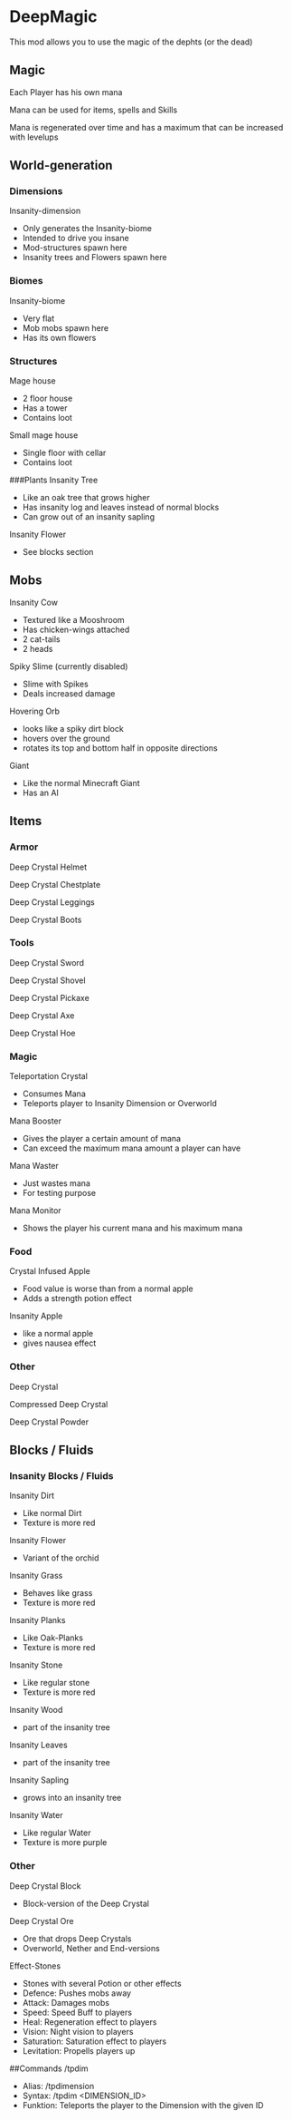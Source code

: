 # DeepMagic
This mod allows you to use the magic of the dephts (or the dead)

## Magic
Each Player has his own mana

Mana can be used for items, spells and Skills

Mana is regenerated over time and has a maximum that can be increased with levelups

## World-generation
### Dimensions
Insanity-dimension
- Only generates the Insanity-biome
- Intended to drive you insane
- Mod-structures spawn here
- Insanity trees and Flowers spawn here

### Biomes
Insanity-biome
- Very flat
- Mob mobs spawn here
- Has its own flowers

### Structures
Mage house
- 2 floor house
- Has a tower
- Contains loot

Small mage house
- Single floor with cellar
- Contains loot

###Plants
Insanity Tree
- Like an oak tree that grows higher
- Has insanity log and leaves instead of normal blocks
- Can grow out of an insanity sapling

Insanity Flower
- See blocks section

## Mobs
Insanity Cow
- Textured like a Mooshroom
- Has chicken-wings attached
- 2 cat-tails
- 2 heads

Spiky Slime (currently disabled)
- Slime with Spikes
- Deals increased damage

Hovering Orb
- looks like a spiky dirt block
- hovers over the ground
- rotates its top and bottom half in opposite directions

Giant
- Like the normal Minecraft Giant
- Has an AI

## Items
### Armor
Deep Crystal Helmet

Deep Crystal Chestplate

Deep Crystal Leggings

Deep Crystal Boots

### Tools
Deep Crystal Sword

Deep Crystal Shovel

Deep Crystal Pickaxe

Deep Crystal Axe

Deep Crystal Hoe

### Magic
Teleportation Crystal
- Consumes Mana
- Teleports player to Insanity Dimension or Overworld

Mana Booster
- Gives the player a certain amount of mana
- Can exceed the maximum mana amount a player can have

Mana Waster
- Just wastes mana
- For testing purpose

Mana Monitor
- Shows the player his current mana and his maximum mana

### Food
Crystal Infused Apple
- Food value is worse than from a normal apple
- Adds a strength potion effect

Insanity Apple
- like a normal apple
- gives nausea effect

### Other
Deep Crystal

Compressed Deep Crystal

Deep Crystal Powder

## Blocks / Fluids
### Insanity Blocks / Fluids
Insanity Dirt
- Like normal Dirt
- Texture is more red

Insanity Flower
- Variant of the orchid

Insanity Grass
- Behaves like grass
- Texture is more red

Insanity Planks
- Like Oak-Planks
- Texture is more red

Insanity Stone
- Like regular stone
- Texture is more red

Insanity Wood
- part of the insanity tree

Insanity Leaves
- part of the insanity tree

Insanity Sapling
- grows into an insanity tree

Insanity Water
- Like regular Water
- Texture is more purple

### Other
Deep Crystal Block
- Block-version of the Deep Crystal

Deep Crystal Ore
- Ore that drops Deep Crystals
- Overworld, Nether and End-versions

Effect-Stones
- Stones with several Potion or other effects
- Defence: Pushes mobs away
- Attack: Damages mobs
- Speed: Speed Buff to players
- Heal: Regeneration effect to players
- Vision: Night vision to players
- Saturation: Saturation effect to players
- Levitation: Propells players up

##Commands
/tpdim
- Alias: /tpdimension
- Syntax: /tpdim <DIMENSION_ID>
- Funktion: Teleports the player to the Dimension with the given ID